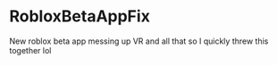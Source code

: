 # RobloxBetaAppFix
New roblox beta app messing up VR and all that so I quickly threw this together lol

